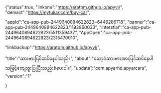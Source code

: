 {"status":true,
"linkone":"https://aratpm.github.io/apyvi/",
"demact":"https://mytukar.com/buy-car",

"appId":"ca-app-pub-2449640894622823~6446286718",
"banner":"ca-app-pub-2449640894622823/1193960033",
"interstial":"ca-app-pub-2449640894622823/5511359437",
"AppOpen":"ca-app-pub-2449640894622823/2315470010",

"linkbackup":"https://aratpm.github.io/apyvi/",

"title":"ဆားဗားပြင်ဆင်နေပါသည်။",
"about":"ဆော့ဝဲဆားဗားအားပြင်ဆင်နေပါသဖြင့်ကျေးဇူးပြုပြီးသည်းခံပေးပါ။",
"update":"com.apyarhd.apyarcars",
"version":"1"



}

